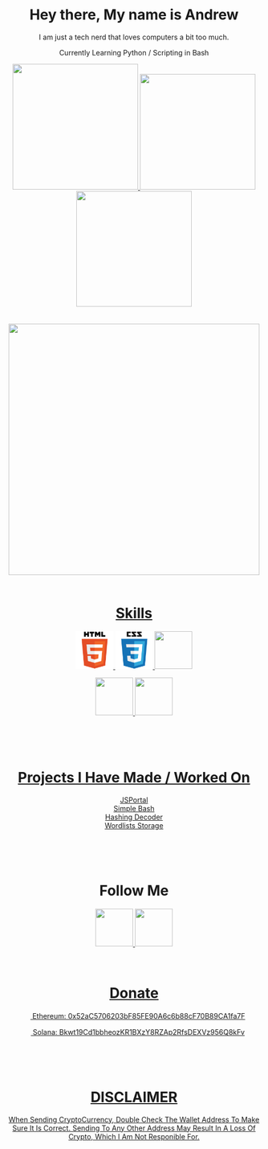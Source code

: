 <h1 align="center"> Hey there, My name is Andrew </h1>
<p align="center"> I am just a tech nerd that loves computers a bit too much. </p>
<p align="center"> Currently Learning Python / Scripting in Bash </p>
<p align="center"> <a href="https://github.com/thebtlgfish" target="_blank" rel="noreferrer"> <img src="https://img.shields.io/badge/Author-thebtlgfish-blue" width="250" height="250"> <a href="https://github.com/thebtlgfish" target="_blank" rel="nonreferrer"> <img src="https://img.shields.io/badge/Repo-thebtlgfish-blue" width="230" height="230"/> <a href="https://thebtlgfish.github.io" target="_blank" rel="noreferrer"> <img src="https://img.shields.io/badge/Blog-thebtlgfish-blue" width="230" height="230"/>
<br> <br>
<p align="center"> <img src="https://github-readme-stats.vercel.app/api/top-langs?username=thebtlgfish&show_icons=true&locale=en&layout=compact&theme=radical" width="500" height="500">
<br> <br>
<h1 align="center"> Skills </h1>
<p align="center"> <a href="https://www.w3.org/html/" target="_blank" rel="noreferrer"> <img src="https://raw.githubusercontent.com/devicons/devicon/master/icons/html5/html5-original-wordmark.svg" alt="html5" width="75" height="75"/> <a href="https://www.w3schools.com/css/" target="_blank" rel="noreferrer"> <img src="https://raw.githubusercontent.com/devicons/devicon/master/icons/css3/css3-original-wordmark.svg" alt="css3" width="75" height="75"/> </a> <a href="https://w3schools.com/bash" target="_blank" rel="noreferrer"> <img src="https://codehs.com/uploads/71bfa02eae1c64f90cd144bbb0215256" width="75" height="75"> </a></p>
<p align="center"> <a href="https://linux.org" target="_blank" rel="noreferer"> <img src="https://skillicons.dev/icons?i=linux" width="75" height="75"> </a> <a href="https://chromeos.google/" target="_blank" rel="noreferer"> <img src="https://chromeos.google/static/favicon.ico" width="75" height="75"></p>
<br> <br> <br>
<h1 align="center"> Projects I Have Made / Worked On </h1>
<p align="center"> <a href="https://jsportal.netlify.app" target="_blank"> JSPortal </a> <br> <a href="https://github.com/thebtlgfish/SimpleBash" target="_blank"> Simple Bash </a> <br> <a href="https://github.com/thebtlgfish/hashing-decoder" target="_blank"> Hashing Decoder  </a> <br> <a href="https://github.com/thebtlgfish/wordlists-storage" target="_blank"> Wordlists Storage </a> </p>
<br> <br> <br>
<h1 align="center"> Follow Me </h1>
<p align="center"> <a href="https://youtube.com/@Bootleg_fish" target="_blank" rel="noreferrer">  <img src="https://thebtlgfish.github.io/images/youtube144.png" width="75" height="75"> <a href="https://x.com/bootleg_fish" target="_blank" rel="noreferrer"><img src="https://abs.twimg.com/favicons/twitter.3.ico" width="75" height="75">
<br> <br> <br>
<h1 align="center"> Donate </h1>
<p align="center"> <img src="https://ethereum.org/favicon.ico" width="15" height="15"> Ethereum: 0x52aC5706203bF85FE90A6c6b88cF70B89CA1fa7F</p>
<p align="center"> <img src="https://solana.com/favicon.png" width="15" height="15"> Solana: Bkwt19Cd1bbheozKR1BXzY8RZAp2RfsDEXVz956Q8kFv</p>
<br> <br> <br>
<h1 align="center"> DISCLAIMER </h1>
<p align="center"> When Sending CryptoCurrency, Double Check The Wallet Address To Make Sure It Is Correct. Sending To Any Other Address May Result In A Loss Of Crypto, Which I Am Not Responible For. </p>
